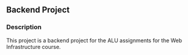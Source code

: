 ## Backend Project
### Description
This project is a backend project for the ALU assignments for the Web Infrastructure course.